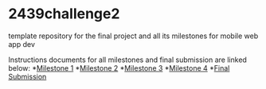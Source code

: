 # 2439challenge2
template repository for the final project and all its milestones for mobile web app dev

Instructions documents for all milestones and final submission are linked below:
*[Milestone 1](https://docs.google.com/document/d/e/2PACX-1vRs4buqQE5JHgow4LnI-WRDheDJij7I9mJOf3u8WgWsZedEx2cRBvzUtiJXkm2Z9Q/pub)
*[Milestone 2](https://docs.google.com/document/d/e/2PACX-1vRQPEs20jedywx7HuM_whtvzTsj1uHOms-yRzO6BcMFpv6e0Dq88Z1ralPKHrCh5Q/pub)
*[Milestone 3](https://docs.google.com/document/d/e/2PACX-1vTshTbKsNjbUk3k3a80RRraNK4hKz0uH7OFasp7ab6XHPX_GjabNJ7No8kvd_Ib-Q/pub)
*[Milestone 4](https://docs.google.com/document/d/e/2PACX-1vS0yf0Xbbpz0dWjNI97L_ubnwSryyVvHQ1e8g3QdHvQk-wjTrOUoK531If7EchZ6w/pub)
*[Final Submission](https://docs.google.com/document/d/e/2PACX-1vTBM4lcenLoA5hNQs4XgxP01rBtPXvWUvF3D5N7p4f9V6mlCShVXOwApHVeBFJpPQ/pub)
